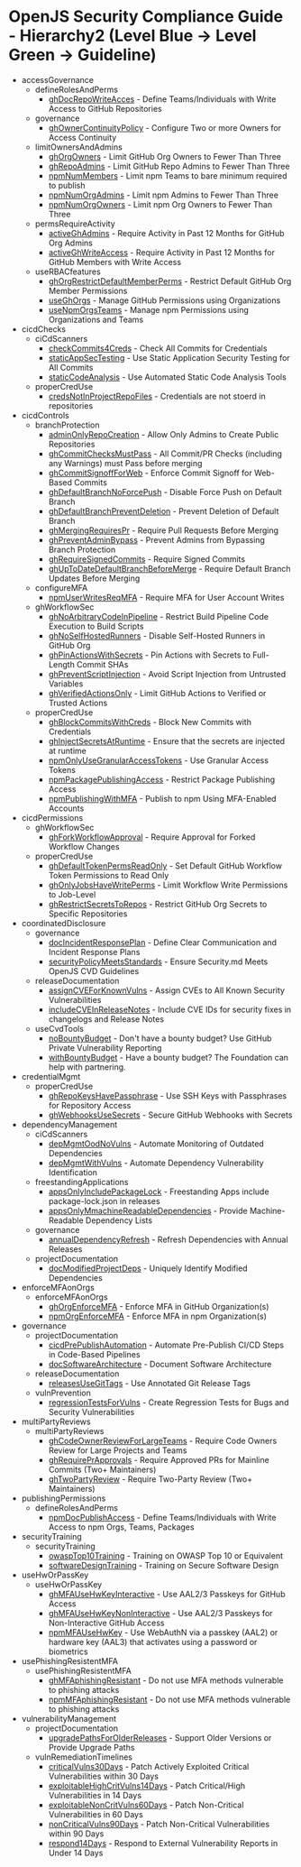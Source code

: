 # OpenJS Security Compliance Guide - Hierarchy2 (Level Blue → Level Green → Guideline)

- accessGovernance
  - defineRolesAndPerms
    - [ghDocRepoWriteAcces](syncedToRepo/guidelines/defineRolesAndPerms-ghDocRepoWriteAcces.md) - Define Teams/Individuals with Write Access to GitHub Repositories
  - governance
    - [ghOwnerContinuityPolicy](syncedToRepo/guidelines/governance-ghOwnerContinuityPolicy.md) - Configure Two or more Owners for Access Continuity
  - limitOwnersAndAdmins
    - [ghOrgOwners](syncedToRepo/guidelines/limitOwnersAndAdmins-ghOrgOwners.md) - Limit GitHub Org Owners to Fewer Than Three
    - [ghRepoAdmins](syncedToRepo/guidelines/limitOwnersAndAdmins-ghRepoAdmins.md) - Limit GitHub Repo Admins to Fewer Than Three
    - [npmNumMembers](syncedToRepo/guidelines/limitOwnersAndAdmins-npmNumMembers.md) - Limit npm Teams to bare minimum required to publish
    - [npmNumOrgAdmins](syncedToRepo/guidelines/limitOwnersAndAdmins-npmNumOrgAdmins.md) - Limit npm Admins to Fewer Than Three
    - [npmNumOrgOwners](syncedToRepo/guidelines/limitOwnersAndAdmins-npmNumOrgOwners.md) - Limit npm Org Owners to Fewer Than Three
  - permsRequireActivity
    - [activeGhAdmins](syncedToRepo/guidelines/permsRequireActivity-activeGhAdmins.md) - Require Activity in Past 12 Months for GitHub Org Admins
    - [activeGhWriteAccess](syncedToRepo/guidelines/permsRequireActivity-activeGhWriteAccess.md) - Require Activity in Past 12 Months for GitHub Members with Write Access
  - useRBACfeatures
    - [ghOrgRestrictDefaultMemberPerms](syncedToRepo/guidelines/useRBACfeatures-ghOrgRestrictDefaultMemberPerms.md) - Restrict Default GitHub Org Member Permissions
    - [useGhOrgs](syncedToRepo/guidelines/useRBACfeatures-useGhOrgs.md) - Manage GitHub Permissions using Organizations
    - [useNpmOrgsTeams](syncedToRepo/guidelines/useRBACfeatures-useNpmOrgsTeams.md) - Manage npm Permissions using Organizations and Teams
- cicdChecks
  - ciCdScanners
    - [checkCommits4Creds](syncedToRepo/guidelines/ciCdScanners-checkCommits4Creds.md) - Check All Commits for Credentials
    - [staticAppSecTesting](syncedToRepo/guidelines/ciCdScanners-staticAppSecTesting.md) - Use Static Application Security Testing for All Commits
    - [staticCodeAnalysis](syncedToRepo/guidelines/ciCdScanners-staticCodeAnalysis.md) - Use Automated Static Code Analysis Tools
  - properCredUse
    - [credsNotInProjectRepoFiles](syncedToRepo/guidelines/properCredUse-credsNotInProjectRepoFiles.md) - Credentials are not stoerd in repositories
- cicdControls
  - branchProtection
    - [adminOnlyRepoCreation](syncedToRepo/guidelines/branchProtection-adminOnlyRepoCreation.md) - Allow Only Admins to Create Public Repositories
    - [ghCommitChecksMustPass](syncedToRepo/guidelines/branchProtection-ghCommitChecksMustPass.md) - All Commit/PR Checks (including any Warnings) must Pass before merging
    - [ghCommitSignoffForWeb](syncedToRepo/guidelines/branchProtection-ghCommitSignoffForWeb.md) - Enforce Commit Signoff for Web-Based Commits
    - [ghDefaultBranchNoForcePush](syncedToRepo/guidelines/branchProtection-ghDefaultBranchNoForcePush.md) - Disable Force Push on Default Branch
    - [ghDefaultBranchPreventDeletion](syncedToRepo/guidelines/branchProtection-ghDefaultBranchPreventDeletion.md) - Prevent Deletion of Default Branch
    - [ghMergingRequiresPr](syncedToRepo/guidelines/branchProtection-ghMergingRequiresPr.md) - Require Pull Requests Before Merging
    - [ghPreventAdminBypass](syncedToRepo/guidelines/branchProtection-ghPreventAdminBypass.md) - Prevent Admins from Bypassing Branch Protection
    - [ghRequireSignedCommits](syncedToRepo/guidelines/branchProtection-ghRequireSignedCommits.md) - Require Signed Commits
    - [ghUpToDateDefaultBranchBeforeMerge](syncedToRepo/guidelines/branchProtection-ghUpToDateDefaultBranchBeforeMerge.md) - Require Default Branch Updates Before Merging
  - configureMFA
    - [npmUserWritesReqMFA](syncedToRepo/guidelines/configureMFA-npmUserWritesReqMFA.md) - Require MFA for User Account Writes
  - ghWorkflowSec
    - [ghNoArbitraryCodeInPipeline](syncedToRepo/guidelines/ghWorkflowSec-ghNoArbitraryCodeInPipeline.md) - Restrict Build Pipeline Code Execution to Build Scripts
    - [ghNoSelfHostedRunners](syncedToRepo/guidelines/ghWorkflowSec-ghNoSelfHostedRunners.md) - Disable Self-Hosted Runners in GitHub Org
    - [ghPinActionsWithSecrets](syncedToRepo/guidelines/ghWorkflowSec-ghPinActionsWithSecrets.md) - Pin Actions with Secrets to Full-Length Commit SHAs
    - [ghPreventScriptInjection](syncedToRepo/guidelines/ghWorkflowSec-ghPreventScriptInjection.md) - Avoid Script Injection from Untrusted Variables
    - [ghVerifiedActionsOnly](syncedToRepo/guidelines/ghWorkflowSec-ghVerifiedActionsOnly.md) - Limit GitHub Actions to Verified or Trusted Actions
  - properCredUse
    - [ghBlockCommitsWithCreds](syncedToRepo/guidelines/properCredUse-ghBlockCommitsWithCreds.md) - Block New Commits with Credentials
    - [ghInjectSecretsAtRuntime](syncedToRepo/guidelines/properCredUse-ghInjectSecretsAtRuntime.md) - Ensure that the secrets are injected at runtime
    - [npmOnlyUseGranularAccessTokens](syncedToRepo/guidelines/properCredUse-npmOnlyUseGranularAccessTokens.md) - Use Granular Access Tokens
    - [npmPackagePublishingAccess](syncedToRepo/guidelines/properCredUse-npmPackagePublishingAccess.md) - Restrict Package Publishing Access
    - [npmPublishingWithMFA](syncedToRepo/guidelines/properCredUse-npmPublishingWithMFA.md) - Publish to npm Using MFA-Enabled Accounts
- cicdPermissions
  - ghWorkflowSec
    - [ghForkWorkflowApproval](syncedToRepo/guidelines/ghWorkflowSec-ghForkWorkflowApproval.md) - Require Approval for Forked Workflow Changes
  - properCredUse
    - [ghDefaultTokenPermsReadOnly](syncedToRepo/guidelines/properCredUse-ghDefaultTokenPermsReadOnly.md) - Set Default GitHub Workflow Token Permissions to Read Only
    - [ghOnlyJobsHaveWritePerms](syncedToRepo/guidelines/properCredUse-ghOnlyJobsHaveWritePerms.md) - Limit Workflow Write Permissions to Job-Level
    - [ghRestrictSecretsToRepos](syncedToRepo/guidelines/properCredUse-ghRestrictSecretsToRepos.md) - Restrict GitHub Org Secrets to Specific Repositories
- coordinatedDisclosure
  - governance
    - [docIncidentResponsePlan](syncedToRepo/guidelines/governance-docIncidentResponsePlan.md) - Define Clear Communication and Incident Response Plans
    - [securityPolicyMeetsStandards](syncedToRepo/guidelines/governance-securityPolicyMeetsStandards.md) - Ensure Security.md Meets OpenJS CVD Guidelines
  - releaseDocumentation
    - [assignCVEForKnownVulns](syncedToRepo/guidelines/releaseDocumentation-assignCVEForKnownVulns.md) - Assign CVEs to All Known Security Vulnerabilities
    - [includeCVEInReleaseNotes](syncedToRepo/guidelines/releaseDocumentation-includeCVEInReleaseNotes.md) - Include CVE IDs for security fixes in changelogs and Release Notes
  - useCvdTools
    - [noBountyBudget](syncedToRepo/guidelines/useCvdTools-noBountyBudget.md) - Don't have a bounty budget? Use GitHub Private Vulnerability Reporting
    - [withBountyBudget](syncedToRepo/guidelines/useCvdTools-withBountyBudget.md) - Have a bounty budget? The Foundation can help with partnering.
- credentialMgmt
  - properCredUse
    - [ghRepoKeysHavePassphrase](syncedToRepo/guidelines/properCredUse-ghRepoKeysHavePassphrase.md) - Use SSH Keys with Passphrases for Repository Access
    - [ghWebhooksUseSecrets](syncedToRepo/guidelines/properCredUse-ghWebhooksUseSecrets.md) - Secure GitHub Webhooks with Secrets
- dependencyManagement
  - ciCdScanners
    - [depMgmtOodNoVulns](syncedToRepo/guidelines/ciCdScanners-depMgmtOodNoVulns.md) - Automate Monitoring of Outdated Dependencies
    - [depMgmtWithVulns](syncedToRepo/guidelines/ciCdScanners-depMgmtWithVulns.md) - Automate Dependency Vulnerability Identification
  - freestandingApplications
    - [appsOnlyIncludePackageLock](syncedToRepo/guidelines/freestandingApplications-appsOnlyIncludePackageLock.md) - Freestanding Apps include package-lock.json in releases
    - [appsOnlyMmachineReadableDependencies](syncedToRepo/guidelines/freestandingApplications-appsOnlyMmachineReadableDependencies.md) - Provide Machine-Readable Dependency Lists
  - governance
    - [annualDependencyRefresh](syncedToRepo/guidelines/governance-annualDependencyRefresh.md) - Refresh Dependencies with Annual Releases
  - projectDocumentation
    - [docModifiedProjectDeps](syncedToRepo/guidelines/projectDocumentation-docModifiedProjectDeps.md) - Uniquely Identify Modified Dependencies
- enforceMFAonOrgs
  - enforceMFAonOrgs
    - [ghOrgEnforceMFA](syncedToRepo/guidelines/enforceMFAonOrgs-ghOrgEnforceMFA.md) - Enforce MFA in GitHub Organization(s)
    - [npmOrgEnforceMFA](syncedToRepo/guidelines/enforceMFAonOrgs-npmOrgEnforceMFA.md) - Enforce MFA in npm Organization(s)
- governance
  - projectDocumentation
    - [cicdPrePublishAutomation](syncedToRepo/guidelines/projectDocumentation-cicdPrePublishAutomation.md) - Automate Pre-Publish CI/CD Steps in Code-Based Pipelines
    - [docSoftwareArchitecture](syncedToRepo/guidelines/projectDocumentation-docSoftwareArchitecture.md) - Document Software Architecture
  - releaseDocumentation
    - [releasesUseGitTags](syncedToRepo/guidelines/releaseDocumentation-releasesUseGitTags.md) - Use Annotated Git Release Tags
  - vulnPrevention
    - [regressionTestsForVulns](syncedToRepo/guidelines/vulnPrevention-regressionTestsForVulns.md) - Create Regression Tests for Bugs and Security Vulnerabilities
- multiPartyReviews
  - multiPartyReviews
    - [ghCodeOwnerReviewForLargeTeams](syncedToRepo/guidelines/multiPartyReviews-ghCodeOwnerReviewForLargeTeams.md) - Require Code Owners Review for Large Projects and Teams
    - [ghRequirePrApprovals](syncedToRepo/guidelines/multiPartyReviews-ghRequirePrApprovals.md) - Require Approved PRs for Mainline Commits (Two+ Maintainers)
    - [ghTwoPartyReview](syncedToRepo/guidelines/multiPartyReviews-ghTwoPartyReview.md) - Require Two-Party Review (Two+ Maintainers)
- publishingPermissions
  - defineRolesAndPerms
    - [npmDocPublishAccess](syncedToRepo/guidelines/defineRolesAndPerms-npmDocPublishAccess.md) - Define Teams/Individuals with Write Access to npm Orgs, Teams, Packages
- securityTraining
  - securityTraining
    - [owaspTop10Training](syncedToRepo/guidelines/securityTraining-owaspTop10Training.md) - Training on OWASP Top 10 or Equivalent
    - [softwareDesignTraining](syncedToRepo/guidelines/securityTraining-softwareDesignTraining.md) - Training on Secure Software Design
- useHwOrPassKey
  - useHwOrPassKey
    - [ghMFAUseHwKeyInteractive](syncedToRepo/guidelines/useHwOrPassKey-ghMFAUseHwKeyInteractive.md) - Use AAL2/3 Passkeys for GitHub Access
    - [ghMFAUseHwKeyNonInteractive](syncedToRepo/guidelines/useHwOrPassKey-ghMFAUseHwKeyNonInteractive.md) - Use AAL2/3 Passkeys for Non-Interactive GitHub Access
    - [npmMFAUseHwKey](syncedToRepo/guidelines/useHwOrPassKey-npmMFAUseHwKey.md) - Use WebAuthN via a passkey (AAL2) or hardware key (AAL3) that activates using a password or biometrics
- usePhishingResistentMFA
  - usePhishingResistentMFA
    - [ghMFAphishingResistant](syncedToRepo/guidelines/usePhishingResistentMFA-ghMFAphishingResistant.md) - Do not use MFA methods vulnerable to phishing attacks
    - [npmMFAphishingResistant](syncedToRepo/guidelines/usePhishingResistentMFA-npmMFAphishingResistant.md) - Do not use MFA methods vulnerable to phishing attacks
- vulnerabilityManagement
  - projectDocumentation
    - [upgradePathsForOlderReleases](syncedToRepo/guidelines/projectDocumentation-upgradePathsForOlderReleases.md) - Support Older Versions or Provide Upgrade Paths
  - vulnRemediationTimelines
    - [criticalVulns30Days](syncedToRepo/guidelines/vulnRemediationTimelines-criticalVulns30Days.md) - Patch Actively Exploited Critical Vulnerabilities within 30 Days
    - [exploitableHighCritVulns14Days](syncedToRepo/guidelines/vulnRemediationTimelines-exploitableHighCritVulns14Days.md) - Patch Critical/High Vulnerabilities in 14 Days
    - [exploitableNonCritVulns60Days](syncedToRepo/guidelines/vulnRemediationTimelines-exploitableNonCritVulns60Days.md) - Patch Non-Critical Vulnerabilities in 60 Days
    - [nonCriticalVulns90Days](syncedToRepo/guidelines/vulnRemediationTimelines-nonCriticalVulns90Days.md) - Patch Non-Critical Vulnerabilities within 90 Days
    - [respond14Days](syncedToRepo/guidelines/vulnRemediationTimelines-respond14Days.md) - Respond to External Vulnerability Reports in Under 14 Days
